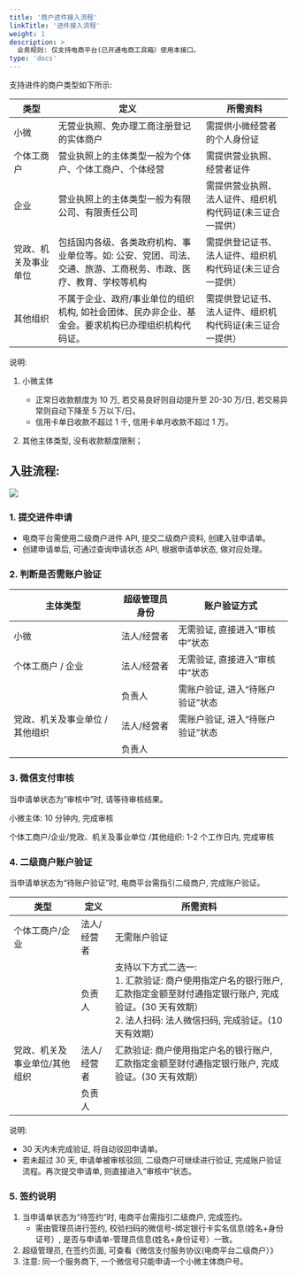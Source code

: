 ```yaml
---
title: '商户进件接入流程'
linkTitle: '进件接入流程'
weight: 1
description: >
  业务规则: 仅支持电商平台(已开通电商工具箱）使用本接口。
type: 'docs'
---
```


支持进件的商户类型如下所示:

| 类型                 | 定义                                                                                                             | 所需资料                                                  |
| -------------------- | ---------------------------------------------------------------------------------------------------------------- | --------------------------------------------------------- |
| 小微                 | 无营业执照、免办理工商注册登记的实体商户                                                                         | 需提供小微经营者的个人身份证                              |
| 个体工商户           | 营业执照上的主体类型一般为个体户、个体工商户、个体经营                                                           | 需提供营业执照、经营者证件                                |
| 企业                 | 营业执照上的主体类型一般为有限公司、有限责任公司                                                                 | 需提供营业执照、法人证件、组织机构代码证(未三证合一提供） |
| 党政、机关及事业单位 | 包括国内各级、各类政府机构、事业单位等。如: 公安、党团、司法、交通、旅游、工商税务、市政、医疗、教育、学校等机构 | 需提供登记证书、法人证件、组织机构代码证(未三证合一提供） |
| 其他组织             | 不属于企业、政府/事业单位的组织机构, 如社会团体、民办非企业、基金会。要求机构已办理组织机构代码证。              | 需提供登记证书、法人证件、组织机构代码证(未三证合一提供） |

说明:

1. 小微主体

   - 正常日收款额度为 10 万, 若交易良好则自动提升至 20-30 万/日, 若交易异常则自动下降至 5 万以下/日。
   - 信用卡单日收款不超过 1 千, 信用卡单月收款不超过 1 万。

2. 其他主体类型, 没有收款额度限制；

## 入驻流程:

![](https://pay.weixin.qq.com/wiki/doc/apiv3/wxpay/assets/img/common/ecommerce/chapter2_1_1.png)

### 1. 提交进件申请

- 电商平台需使用二级商户进件 API, 提交二级商户资料, 创建入驻申请单。
- 创建申请单后, 可通过查询申请状态 API, 根据申请单状态, 做对应处理。

### 2. 判断是否需账户验证

| 主体类型                       | 超级管理员身份 | 账户验证方式                     |
| ------------------------------ | -------------- | -------------------------------- |
| 小微                           | 法人/经营者    | 无需验证, 直接进入“审核中”状态   |
| 个体工商户 / 企业              | 法人/经营者    | 无需验证, 直接进入“审核中”状态   |
|                                | 负责人         | 需账户验证, 进入“待账户验证”状态 |
| 党政、机关及事业单位 /其他组织 | 法人/经营者    | 需账户验证, 进入“待账户验证”状态 |
|                                | 负责人         |                                  |

### 3. 微信支付审核

当申请单状态为“审核中”时, 请等待审核结果。

小微主体: 10 分钟内, 完成审核

个体工商户/企业/党政、机关及事业单位 /其他组织: 1-2 个工作日内, 完成审核

### 4. 二级商户账户验证

当申请单状态为“待账户验证”时, 电商平台需指引二级商户, 完成账户验证。

| 类型                          | 定义        | 所需资料                                                                                                                                                                           |
| ----------------------------- | ----------- | ---------------------------------------------------------------------------------------------------------------------------------------------------------------------------------- |
| 个体工商户/企业               | 法人/经营者 | 无需账户验证                                                                                                                                                                       |
|                               | 负责人      | 支持以下方式二选一: <br>1. 汇款验证: 商户使用指定户名的银行账户, 汇款指定金额至财付通指定银行账户, 完成验证。(30 天有效期）<br>2. 法人扫码: 法人微信扫码, 完成验证。(10 天有效期） |
| 党政、机关及事业单位/其他组织 | 法人/经营者 | 汇款验证: 商户使用指定户名的银行账户, 汇款指定金额至财付通指定银行账户, 完成验证。(30 天有效期）                                                                                   |
|                               | 负责人      |                                                                                                                                                                                    |

说明:

- 30 天内未完成验证, 将自动驳回申请单。
- 若未超过 30 天, 申请单被审核驳回, 二级商户可继续进行验证, 完成账户验证流程。再次提交申请单, 则直接进入“审核中”状态。

### 5. 签约说明

1. 当申请单状态为“待签约”时, 电商平台需指引二级商户, 完成签约。
   - 需由管理员进行签约, 校验扫码的微信号-绑定银行卡实名信息(姓名+身份证号）, 是否与申请单-管理员信息(姓名+身份证号）一致。
2. 超级管理员, 在签约页面, 可查看《微信支付服务协议(电商平台二级商户）》
3. 注意: 同一个服务商下, 一个微信号只能申请一个小微主体商户号。
